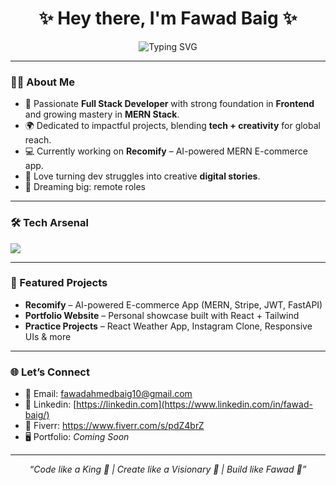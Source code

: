 <!-- Typing effect -->
<h1 align="center">✨ Hey there, I'm Fawad Baig ✨</h1>

<p align="center">
  <img src="https://readme-typing-svg.herokuapp.com?font=Fira+Code&weight=600&size=24&pause=1000&color=36BCF7&center=true&vCenter=true&width=435&lines=MERN+Stack+Developer;Chrome+Extension+Developer;" alt="Typing SVG" />
</p>

---

### 👨‍💻 About Me  
- 🚀 Passionate **Full Stack Developer** with strong foundation in **Frontend** and growing mastery in **MERN Stack**.  
- 🌍 Dedicated to impactful projects, blending **tech + creativity** for global reach.  
- 💻 Currently working on **Recomify** – AI-powered MERN E-commerce app.  
- 🎯 Love turning dev struggles into creative **digital stories**.  
- 🌟 Dreaming big: remote roles  

---

### 🛠️ Tech Arsenal  
<p align="left">
  <img src="https://skillicons.dev/icons?i=html,css,js,react,nodejs,express,mongodb,tailwind,git,github,vscode" />
</p>

---

### 📌 Featured Projects  
- **Recomify** – AI-powered E-commerce App (MERN, Stripe, JWT, FastAPI)  
- **Portfolio Website** – Personal showcase built with React + Tailwind  
- **Practice Projects** – React Weather App, Instagram Clone, Responsive UIs & more  

---

### 🌐 Let’s Connect  
- 📧 Email: [fawadahmedbaig10@gmail.com](mailto:fawadahmedbaig10@gmail.com)  
- 💼 Linkedin: [https://linkedin.com](https://www.linkedin.com/in/fawad-baig/) 
- 🎥 Fiverr: [https://www.fiverr.com/s/pdZ4brZ  ](https://www.fiverr.com/fawad8280)
- 🖥️ Portfolio: *Coming Soon*  

---

<p align="center"><i>“Code like a King 👑 | Create like a Visionary 🌌 | Build like Fawad 🚀”</i></p>
